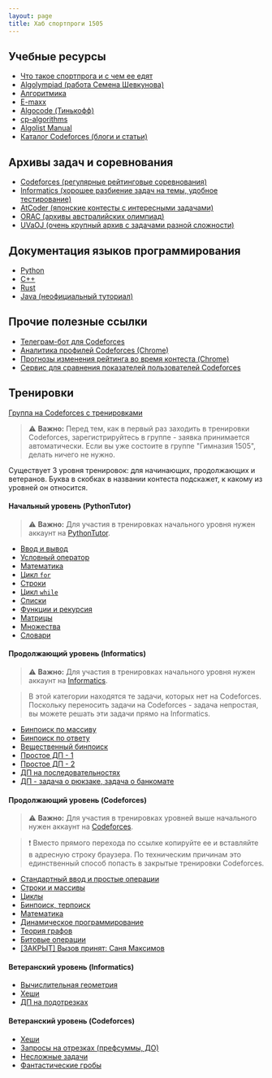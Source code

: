 ```yaml
---
layout: page
title: Хаб спортпроги 1505
---
```



## **Учебные ресурсы**

- [Что такое спортпрога и с чем ее едят](https://algocode.ru/page/how_to_start/)
- [Algolympiad (работа Семена Шевкунова)](https://szewk.github.io/algo/)
- [Алгоритмика](https://ru.algorithmica.org)
- [E-maxx](https://e-maxx.ru/algo/)
- [Algocode (Тинькофф)](https://wiki.algocode.ru/index.php?title=%D0%97%D0%B0%D0%B3%D0%BB%D0%B0%D0%B2%D0%BD%D0%B0%D1%8F_%D1%81%D1%82%D1%80%D0%B0%D0%BD%D0%B8%D1%86%D0%B0)
- [cp-algorithms](https://cp-algorithms.com)
- [Algolist Manual](http://algolist.manual.ru/)
- [Каталог Codeforces (блоги и статьи)](https://codeforces.com/catalog)


## **Архивы задач и cоревнования**

- [Codeforces (регулярные рейтинговые соревнования)](https://codeforces.com)
- [Informatics (хорошее разбиение задач на темы, удобное тестирование)](https://informatics.msk.ru)
- [AtCoder (японские контесты с интересными задачами)](https://atcoder.jp)
- [ORAC (архивы австралийских олимпиад)](https://orac2.info)
- [UVaOJ (очень крупный архив с задачами разной сложности)](https://onlinejudge.org)


## **Документация языков программирования**

- [Python](https://docs.python.org)
- [C++](https://en.cppreference.com)
- [Rust](https://doc.rust-lang.org/book/)
- [Java (неофициальный туториал)](https://dev.java/learn/)


## **Прочие полезные ссылки**

- [Телеграм-бот для Codeforces](https://t.me/codeforces_live_bot)
- [Аналитика профилей Codeforces (Chrome)](https://chrome.google.com/webstore/detail/cf-analytics/hhljbjodjdbjbggddjaidojnlmaobcpo)
- [Прогнозы изменения рейтинга во время контеста (Chrome)](https://chrome.google.com/webstore/detail/carrot/gakohpplicjdhhfllilcjpfildodfnnn)
- [Сервис для сравнения показателей пользователей Codeforces](https://cfviz.netlify.app/compare.html)


## **Тренировки**

[Группа на Codeforces с тренировками](https://codeforces.com/group/E7ZWhhsbc5/)

> ⚠️ **Важно:** Перед тем, как в первый раз заходить в тренировки Codeforces, зарегистрируйтесь в группе - заявка принимается автоматически. Если вы уже состоите в группе "Гимназия 1505", делать ничего не нужно.

Существует 3 уровня тренировок: для начинающих, продолжающих и ветеранов. Буква в скобках в названии контеста подскажет, к какому из уровней он относится.


#### **Начальный уровень (PythonTutor)**

> ⚠️ **Важно:** Для участия в тренировках начального уровня нужен аккаунт на [PythonTutor](https://pythontutor.ru).

- [Ввод и вывод](https://pythontutor.ru/lessons/inout_and_arithmetic_operations/)
- [Условный оператор](https://pythontutor.ru/lessons/ifelse/)
- [Математика](https://pythontutor.ru/lessons/int_and_float/)
- [Цикл `for`](https://pythontutor.ru/lessons/for_loop/)
- [Строки](https://pythontutor.ru/lessons/str/)
- [Цикл `while`](https://pythontutor.ru/lessons/while/)
- [Списки](https://pythontutor.ru/lessons/lists/)
- [Функции и рекурсия](https://pythontutor.ru/lessons/functions/)
- [Матрицы](https://pythontutor.ru/lessons/2d_arrays/)
- [Множества](https://pythontutor.ru/lessons/sets/)
- [Словари](https://pythontutor.ru/lessons/dicts/)


#### **Продолжающий уровень (Informatics)**

> ⚠️ **Важно:** Для участия в тренировках начального уровня нужен аккаунт на [Informatics](https://informatics.msk.ru).

> В этой категории находятся те задачи, которых нет на Codeforces. Поскольку переносить задачи на Codeforces - задача непростая, вы можете решать эти задачи прямо на Informatics.

- [Бинпоиск по массиву](https://informatics.msk.ru/mod/statements/view.php?id=192#1)
- [Бинпоиск по ответу](https://informatics.msk.ru/mod/statements/view.php?id=1966#1)
- [Вещественный бинпоиск](https://informatics.msk.ru/mod/statements/view.php?id=3516#1)
- [Простое ДП - 1](https://informatics.msk.ru/mod/statements/view.php?id=649#1)
- [Простое ДП - 2](https://informatics.msk.ru/mod/statements/view.php?id=654#1)
- [ДП на последовательностях](https://informatics.msk.ru/mod/statements/view.php?id=766#1)
- [ДП - задача о рюкзаке, задача о банкомате](https://informatics.msk.ru/mod/statements/view.php?id=813#1)


#### **Продолжающий уровень (Codeforces)**

> ⚠️ **Важно:** Для участия в тренировках уровней выше начального нужен аккаунт на [Codeforces](https://codeforces.com).

> ❗ Вместо прямого перехода по ссылке копируйте ее и вставляйте в адресную строку браузера. По техническим причинам это единственный способ попасть в закрытые тренировки Codeforces.

- [Стандартный ввод и простые операции](https://codeforces.com/group/E7ZWhhsbc5/contest/385821)
- [Строки и массивы](https://codeforces.com/group/E7ZWhhsbc5/contest/385824)
- [Циклы](https://codeforces.com/group/E7ZWhhsbc5/contest/385823)
- [Бинпоиск, терпоиск](https://codeforces.com/gym/420690)
- [Математика](https://codeforces.com/group/E7ZWhhsbc5/contest/422481)
- [Динамическое программирование](https://codeforces.com/group/E7ZWhhsbc5/contest/421341)
- [Теория графов](https://codeforces.com/group/E7ZWhhsbc5/contest/421337)
- [Битовые операции](https://codeforces.com/group/E7ZWhhsbc5/contest/421335)
- [[ЗАКРЫТ] Вызов принят: Саня Максимов](https://codeforces.com/gym/379815)


#### **Ветеранский уровень (Informatics)**

- [Вычислительная геометрия](https://informatics.msk.ru/mod/statements/view.php?id=275#1)
- [Хеши](https://informatics.msk.ru/mod/statements/view.php?id=241#1)
- [ДП на подотрезках](https://informatics.msk.ru/mod/statements/view.php?id=1480#1)


#### **Ветеранский уровень (Codeforces)**

- [Хеши](https://codeforces.com/group/E7ZWhhsbc5/contest/421340)
- [Запросы на отрезках (префсуммы, ДО)](https://codeforces.com/group/E7ZWhhsbc5/contest/421338)
- [Несложные задачи](https://codeforces.com/group/E7ZWhhsbc5/contest/385825)
- [Фантастические гробы](https://codeforces.com/group/E7ZWhhsbc5/contest/395833)
